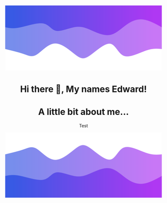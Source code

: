 ![Header](./header.png)

<h1 align="center"> Hi there 👋, My names Edward!


<h1 align="center"> A little bit about me... </h1>
  <p align="center"> Test </p>

<!--
**WaterBongo/WaterBongo** is a ✨ _special_ ✨ repository because its `README.md` (this file) appears on your GitHub profile.

Here are some ideas to get you started:

- 🔭 I’m currently working on ...
- 🌱 I’m currently learning ...
- 👯 I’m looking to collaborate on ...
- 🤔 I’m looking for help with ...
- 💬 Ask me about ...
- 📫 How to reach me: ...
- <img align="center" src="https://github-readme-stats.vercel.app/api?username=WaterBongo&show_icons=true&count_private=true&theme=bear" alt="WaterBong's Github Stats" />
- 😄 Pronouns: ...
- ⚡ Fun fact: ...
-->
![Footer](./footer.png)
